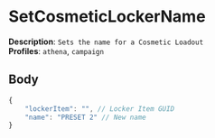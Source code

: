 # SetCosmeticLockerName

**Description**: `Sets the name for a Cosmetic Loadout` \
**Profiles**: `athena`, `campaign`

## Body

```js
{
    "lockerItem": "", // Locker Item GUID
    "name": "PRESET 2" // New name
}
```
